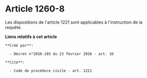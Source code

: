 # Article 1260-8

Les dispositions de l'article 1221 sont applicables à l'instruction de la requête.

**Liens relatifs à cet article**

	**Créé par**:

	  - Décret n°2016-185 du 23 février 2016 - art. 16

	**Cite**:

	  - Code de procédure civile - art. 1221
